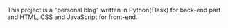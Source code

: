 This project is a "personal blog" written in Python(Flask) for back-end part and HTML, CSS and JavaScript for front-end.

